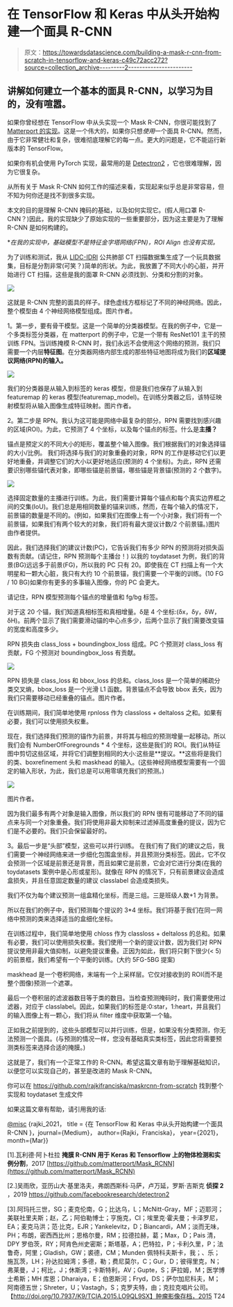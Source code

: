 # 在 TensorFlow 和 Keras 中从头开始构建一个面具 R-CNN

> 原文：<https://towardsdatascience.com/building-a-mask-r-cnn-from-scratch-in-tensorflow-and-keras-c49c72acc272?source=collection_archive---------2----------------------->

## 讲解如何建立一个基本的面具 R-CNN，以学习为目的，没有喧嚣。

如果你曾经想在 TensorFlow 中从头实现一个 Mask R-CNN，你很可能找到了 [Matterport 的实现](https://github.com/matterport/Mask_RCNN/tree/master/mrcnn)。这是一个伟大的，如果你只想*使用*一个面具 R-CNN。然而，由于它非常健壮和复杂，很难彻底理解它的每一点。更大的问题是，它不能运行新版本的 TensorFlow。

如果你有机会使用 PyTorch 实现，最常用的是 [Detectron2](https://github.com/facebookresearch/detectron2) ，它也很难理解，因为它很复杂。

从所有关于 Mask R-CNN 如何工作的描述来看，实现起来似乎总是非常容易，但不知为何你还是找不到很多实现。

本文的目的是理解 R-CNN 掩码的基础，以及如何实现它。(假人用口罩 R-CNN？)因此，我的实现缺少了原始实现的一些重要部分，因为这主要是为了理解 R-CNN 是如何构建的。

**在我的实现中，基础模型不是特征金字塔网络(FPN)，ROI Align 也没有实现。*

为了训练和测试，我从 [LIDC-IDRI](https://wiki.cancerimagingarchive.net/display/Public/LIDC-IDRI) 公共肺部 CT 扫描数据集生成了一个玩具数据集，目标是分割非常(可笑？)简单的形状。为此，我放置了不同大小的心脏，并开始进行 CT 扫描，这些是我的面罩 R-CNN 必须找到、分类和分割的对象。

![](img/48abcac696e40636e90a3f42f4ef854f.png)

这就是 R-CNN 完整的面具的样子。绿色虚线方框标记了不同的神经网络。因此，整个模型由 4 个神经网络模型组成。图片作者。

1。第一步，要有骨干模型。这是一个简单的分类器模型。在我的例子中，它是一个多类标签分类器，在 matterport 的例子中，它是一个带有 ResNet101 主干的预训练 FPN。当训练掩模 R-CNN 时，我们永远不会使用这个网络的预测，我们只需要一个内层**特征图**。在分类器网络内部生成的那些特征地图将成为我们的**区域提议网络(RPN)的输入。**

![](img/8082558b383a6fd060e09376b57bec28.png)

我们的分类器是从输入到标签的 keras 模型，但是我们也保存了从输入到 featuremap 的 keras 模型(featuremap_model)。在训练分类器之后，该特征映射模型将从输入图像生成特征映射。图片作者。

2。第二步是 RPN。我认为这可能是网络中最复杂的部分。RPN 需要找到感兴趣的区域(ROI)。为此，它预测了 4 个坐标，以及每个锚点的标签。什么是**主播？**

锚点是预定义的不同大小的矩形，覆盖整个输入图像。我们根据我们的对象选择锚的大小/比例。
我们将选择与我们的对象重叠的对象，RPN 的工作是移动它们以更好地重叠，并调整它们的大小以更好地适应(预测的 4 个坐标)。为此，RPN 还需要识别哪些锚代表对象，即哪些锚是前景锚，哪些锚是背景锚(预测的 2 个数字)。

![](img/f67edb85f13c3a6e31ec8e658f84c76f.png)

选择固定数量的主播进行训练。为此，我们需要计算每个锚点和每个真实边界框之间的交集(IoU)。我们总是用相同数量的锚来训练，然而，在每个输入的情况下，前景锚的数量是不同的。(例如，如果我们在图像上有一个小对象，我们将有一个前景锚，如果我们有两个较大的对象，我们将有最大提议计数/2 个前景锚。)图片由作者提供。

因此，我们选择我们的建议计数(PC)，它告诉我们有多少 RPN 的预测将对损失函数有贡献。(请记住，RPN 预测每个主播台！)
以我的 toydataset 为例，我们的背景(BG)远远多于前景(FG)，所以我的 PC 只有 20。即使我在 CT 扫描上有一个大明星和一颗大心脏，我只有大约 10 个前景锚，我们需要一个平衡的训练。(10 FG / 10 BG)如果你有更多的多事输入图像，你的 PC 会更大。

请记住，RPN 模型预测每个锚点的增量值和 fg/bg 标签。

对于这 20 个锚，我们知道真相标签和真相增量。δ是 4 个坐标:(δx，δy，δW，δH)。前两个显示了我们需要滑动锚的中心点多少，后两个显示了我们需要改变锚的宽度和高度多少。

RPN 损失由 class_loss + boundingbox_loss 组成。PC 个预测对 class_loss 有贡献，FG 个预测对 boundingbox_loss 有贡献。

![](img/f187aba654b3c6a25c535cc37902d0e6.png)

RPN 损失是 class_loss 和 bbox_loss 的总和。class_loss 是一个简单的稀疏分类交叉熵，bbox_loss 是一个光滑 L1 函数。背景锚点不会导致 bbox 丢失，因为我们只需要移动已经重叠的锚点。图片作者。

在训练期间，我们简单地使用 rpnloss 作为 classloss + deltaloss 之和。如果有必要，我们可以使用损失权重。

现在，我们选择我们预测的锚作为前景，并将其与相应的预测增量一起移动。所以我们会有 NumberOfForegrounds * 4 个坐标，这些是我们的 ROI。我们从特征图中剪切这些区域，并将它们调整到相同的大小:这些是**提议。**这些将是我们的类、boxrefinement 头和 maskhead 的输入。(这些神经网络模型需要有一个固定的输入形状，为此，我们总是可以用零填充我们的预测。)

![](img/20bf35fa5f4b97226895d9cca2e0968f.png)

图片作者。

因为我们最多有两个对象是输入图像，所以我们的 RPN 很有可能移动了不同的锚点来与同一个对象重叠。我们将使用非最大抑制来过滤掉高度重叠的提议，因为它们是不必要的。我们只会保留最好的。

3。最后一步是“头部”模型，这些可以并行训练。
在我们有了我们的建议之后，我们需要一个神经网络来进一步细化包围盒坐标，并且预测分类标签。因此，它不仅会预测一个区域是前景还是背景，而且如果它是前景，它会对它进行分类(在我的 toydatasets 案例中是心形或星形)。就像在 RPN 的情况下，只有前景建议会造成盒损失，并且任意固定数量的建议 classlabel 会造成类损失。

我们不仅为每个建议预测一组盒精化坐标，而是三组。三是班级人数+1 为背景。

所以在我们的例子中，我们预测每个提议的 3*4 坐标。我们将基于我们在同一网络中预测的类来选择适当的盒细化坐标。

在训练过程中，我们简单地使用 chloss 作为 classloss + deltaloss 的总和。如果有必要，我们可以使用损失权重。我们使用一个新的提议计数，因为我们对 RPN 提议使用非最大值抑制，以避免提议重叠。正因为如此，我们将只剩下很少(< 5)的前景框，我们希望有一个平衡的训练。(大约 5FG-5BG 提案)

maskhead 是一个卷积网络，末端有一个上采样层。它仅对接收到的 ROI(而不是整个图像)预测一个遮罩。

最后一个卷积层的滤波器数目等于类的数目。当检查预测掩码时，我们需要使用过滤器，对应于 classlabel。因此，如果我们的标签是:0:star，1:heart，并且我们的输入图像上有一颗心，我们将从 filter 维度中获取第一个轴。

正如我之前提到的，这些头部模型可以并行训练，但是，如果没有分类预测，你无法预测一个面具。(与预测的情况一样，您没有基础真实类标签，因此您将需要预测类标签来选择合适的掩膜。)

这就是了，我们有一个正常工作的 R-CNN。希望这篇文章有助于理解基础知识，以便您可以实现自己的，甚至是改进的 Mask R-CNN。

你可以在 https://github.com/rajkifranciska/maskrcnn-from-scratch
找到整个实现和 toydataset 生成文件

如果这篇文章有帮助，请引用我的话:

[@misc](http://twitter.com/misc) {rajki_2021，
title = {在 TensorFlow 和 Keras 中从头开始构建一个面具 R-CNN }，journal={Medium}，
author={Rajki，Franciska}，
year={2021}，month={Mar}}

[1].瓦利德·阿卜杜拉
**掩膜 R-CNN 用于 Keras 和 Tensorflow 上的物体检测和实例分割**，2017
[https://github.com/matterport/Mask_RCNN](https://github.com/matterport/Mask_RCNN)

[2.]吴雨欣，亚历山大·基里洛夫，弗朗西斯科·马萨，卢万延，罗斯·吉斯克
**侦探 2** ，2019
https://github.com/facebookresearch/detectron2

[3].阿玛托三世，SG；麦克伦南，G；比达乌，L；McNitt-Gray，MF；迈耶河；美联社里夫斯；赵，乙；阿伯勒博士；亨施克，CI；埃里克·霍夫曼；卡泽罗尼，EA；麦克马洪；范·比克，EJR；Yankelevitz，D；Biancardi，AM；淡而无味，PH；布朗，密西西比州；恩格尔曼，RM；拉德拉赫，葛；Max，D；Pais 清，DPY 罗伯茨，RY；阿肯色州史密斯；斯塔基，A；巴特拉，P；卡利久里，P；法鲁奇，阿里；Gladish，GW；裘德，CM；Munden 佩特科夫斯卡，我；、乐；施瓦茨，LH；孙达拉姆湾；多德，勒；费尼莫尔，C；Gur，D；彼得里克，N；弗莱曼，J；柯比，J；休斯湾；卡斯特利，AV；Gupte，S；萨拉姆，M；医学博士希斯；MH 库恩；Dharaiya，E；伯恩斯河；Fryd，DS；萨尔加尼科夫，M；阿南德五世；Shreter，U；Vastagh，S；克罗夫特，由；克拉克唱片公司。
【http://doi.org/10.7937/K9/TCIA.2015.LO9QL9SX】肿瘤影像存档，2015
T24